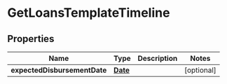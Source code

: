 

# GetLoansTemplateTimeline

## Properties

Name | Type | Description | Notes
------------ | ------------- | ------------- | -------------
**expectedDisbursementDate** | [**Date**](Date.md) |  |  [optional]




